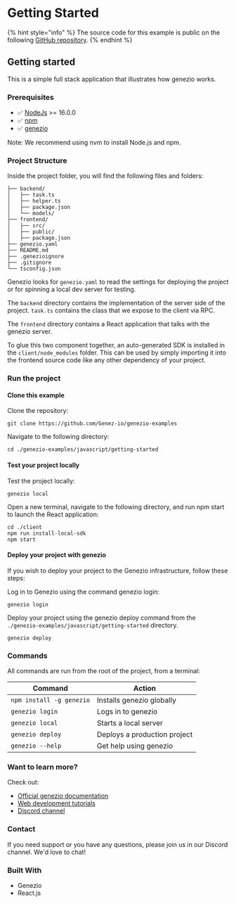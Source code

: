 # Getting Started

{% hint style="info" %}
The source code for this example is public on the following [GitHub repository](https://github.com/Genez-io/genezio-examples/tree/master/javascript/getting-started).
{% endhint %}

## Getting started

This is a simple full stack application that illustrates how genezio works.

### Prerequisites

* ✅ [NodeJs](https://nodejs.org/en) >= 16.0.0
* ✅ [npm](https://www.npmjs.com/)
* ✅ [genezio](https://genez.io/)

Note: We recommend using nvm to install Node.js and npm.

### Project Structure

Inside the project folder, you will find the following files and folders:

```
├── backend/
│   ├── task.ts
│   ├── helper.ts
│   ├── package.json
│   └── models/
├── frontend/
│   ├── src/
│   ├── public/
│   ├── package.json
├── genezio.yaml
├── README.md
├── .genezioignore
├── .gitignore
└── tsconfig.json
```

Genezio looks for `genezio.yaml` to read the settings for deploying the project or for spinning a local dev server for testing.

The `backend` directory contains the implementation of the server side of the project. `task.ts` contains the class that we expose to the client via RPC.

The `frontend` directory contains a React application that talks with the genezio server.

To glue this two component together, an auto-generated SDK is installed in the `client/node_modules` folder. This can be used by simply importing it into the frontend source code like any other dependency of your project.

### Run the project

#### Clone this example

Clone the repository:

```
git clone https://github.com/Genez-io/genezio-examples
```

Navigate to the following directory:

```
cd ./genezio-examples/javascript/getting-started
```

#### Test your project locally

Test the project locally:

```
genezio local
```

Open a new terminal, navigate to the following directory, and run npm start to launch the React application:

```
cd ./client
npm run install-local-sdk
npm start
```

#### Deploy your project with genezio

If you wish to deploy your project to the Genezio infrastructure, follow these steps:

Log in to Genezio using the command genezio login:

```
genezio login
```

Deploy your project using the genezio deploy command from the `./genezio-examples/javascript/getting-started` directory.

```
genezio deploy
```

### Commands

All commands are run from the root of the project, from a terminal:

| Command                  | Action                       |
| ------------------------ | ---------------------------- |
| `npm install -g genezio` | Installs genezio globally    |
| `genezio login`          | Logs in to genezio           |
| `genezio local`          | Starts a local server        |
| `genezio deploy`         | Deploys a production project |
| `genezio --help`         | Get help using genezio       |

### Want to learn more?

Check out:

* [Official genezio documentation](https://genez.io/docs)
* [Web development tutorials](https://genez.io/blog)
* [Discord channel](https://discord.gg/uc9H5YKjXv)

### Contact

If you need support or you have any questions, please join us in our Discord channel. We'd love to chat!

### Built With

* Genezio
* React.js
